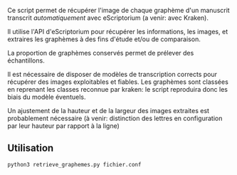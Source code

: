 Ce script permet de récupérer l'image de chaque graphème d'un manuscrit transcrit *automatiquement* avec eScriptorium (a venir: avec Kraken).

Il utilise l'API d'eScriptorium pour récupérer les informations, les images, et extraires les graphèmes à des fins d'étude et/ou de comparaison.

La proportion de graphèmes conservés permet de prélever des échantillons.

Il est nécessaire de disposer de modèles de transcription corrects pour récupérer des images exploitables et fiables. 
Les graphèmes sont classées en reprenant les classes reconnue par kraken: le script reproduira donc
les biais du modèle éventuels.

Un ajustement de la hauteur et de la largeur des images extraites est probablement nécessaire (à venir: 
distinction des lettres en configuration par
leur hauteur par rapport à la ligne)


## Utilisation

`python3 retrieve_graphemes.py fichier.conf`